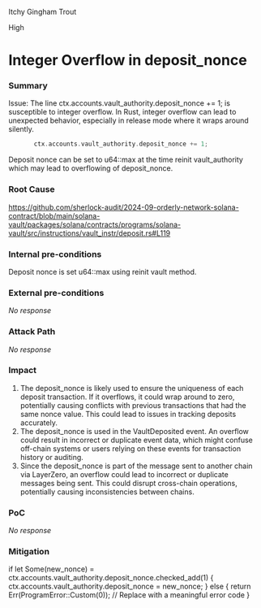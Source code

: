 Itchy Gingham Trout

High

# Integer Overflow in deposit_nonce

### Summary

Issue: The line ctx.accounts.vault_authority.deposit_nonce += 1; is susceptible to integer overflow. In Rust, integer overflow can lead to unexpected behavior, especially in release mode where it wraps around silently.

```rust
       ctx.accounts.vault_authority.deposit_nonce += 1;
```

Deposit nonce can be set to u64::max at the time reinit vault_authority which may lead to overflowing of deposit_nonce.

### Root Cause

https://github.com/sherlock-audit/2024-09-orderly-network-solana-contract/blob/main/solana-vault/packages/solana/contracts/programs/solana-vault/src/instructions/vault_instr/deposit.rs#L119


### Internal pre-conditions

Deposit nonce is set u64::max using reinit vault method.

### External pre-conditions

_No response_

### Attack Path

_No response_

### Impact

1. The deposit_nonce is likely used to ensure the uniqueness of each deposit transaction. If it overflows, it could wrap around to zero, potentially causing conflicts with previous transactions that had the same nonce value. This could lead to issues in tracking deposits accurately.
2. The deposit_nonce is used in the VaultDeposited event. An overflow could result in incorrect or duplicate event data, which might confuse off-chain systems or users relying on these events for transaction history or auditing.
3. Since the deposit_nonce is part of the message sent to another chain via LayerZero, an overflow could lead to incorrect or duplicate messages being sent. This could disrupt cross-chain operations, potentially causing inconsistencies between chains.


### PoC

_No response_

### Mitigation

  if let Some(new_nonce) = ctx.accounts.vault_authority.deposit_nonce.checked_add(1) {
      ctx.accounts.vault_authority.deposit_nonce = new_nonce;
  } else {
      return Err(ProgramError::Custom(0)); // Replace with a meaningful error code
  }